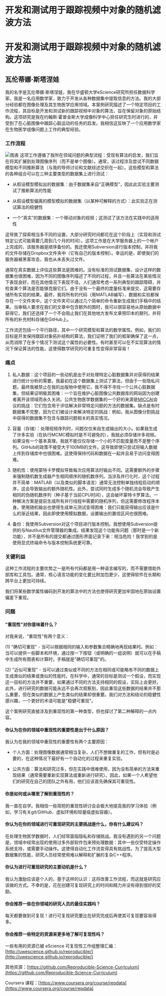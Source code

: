 # 开发和测试用于跟踪视频中对象的随机滤波方法

# 开发和测试用于跟踪视频中对象的随机滤波方法

## 瓦伦蒂娜·斯塔涅娃

我的名字是瓦伦蒂娜·斯塔涅娃，我在华盛顿大学eScience研究所担任数据科学家。我是一名应用数学家，致力于开发从各种数据集中提取信息的方法。我的大部分经验都在图像处理及其生物医学应用领域。本案例研究描述了一个特定项目的工作流程，其目标是开发和测试新的跟踪视频中对象的算法，旨在保留对象的原始结构。这项研究是我在约翰斯·霍普金斯大学成像科学中心担任研究生时进行的，并受到了在心脏图像中跟踪心脏运动的任务的启发。我相信这反映了一个应用数学家在生物医学成像问题上工作的典型经验。

### 工作流程

![图表](vstaneva.png) 这项工作遵循了我所在领域问题的典型流程：受现有算法的启发，我们旨在将其扩展到处理图像序列（而不是单个图像）。通常，该过程涉及尝试不同数据模型和不同推断算法（与我的导师讨论和文献综述交织在一起）。这些模型和算法的各种组合可以在三种主要类型的数据集上进行测试：

+   从假设模型模拟出的数据集：由于数据集来自“正确模型”，因此此实验主要测试了推断算法的性能

+   从假设模型偏离的模型模拟的数据集（以某种可解释的方式）：此实验正在测试算法的稳健性

+   一个“真实”的数据集：一个移动对象的视频；这测试了该方法在实践中的适用性

这导致了探索相当多不同的设置，大部分研究时间都花在这个阶段上（实现和测试特定公式可能需要几周到几个月的时间）。这项工作是在大学服务器上的一个帐户上完成的，该服务器是顺序备份的。我还使用Subversion进行版本控制，并将我的文件存储在Dropbox文件夹中（它有自己的版本控制）。幸运的是，即使我们的服务器被黑客攻击，我也从未丢失过文件。

通常在真实数据上评估这些算法是困难的。没有标准的测试数据集，设计这样的数据集也很困难，因为不同的图像序列描述了不同的过程，并且一些算法在某些情况下表现良好，而在其他情况下表现不佳。人们通常考虑一系列典型的跟踪障碍，并检查某个算法是否能够克服它们。由于没有一个最终的度量标准来提交，这需要存储所有实验的结果。最终，我将所有的代码（用MATLAB编写）、数据和实验都保存在一个文件夹中，这个文件夹可以通过几个简单的命令重新生成我们手稿中的结果。当审稿人要求在我们的文章中包含额外的图时，我可以很容易地从原始数据中获得它。我们还选择了一个不会阻止我们在其他地方发布文章预印本的期刊，并将所有的补充材料存储在GitHub上。

工作流还包括一个平行路径，其中一个研究模型和算法的数学属性。例如，我们的目标是开发保持跟踪对象拓扑结构的算法，我们证明了我们的框架确保了这一点，从而消除了在多个情况下测试这个属性的必要性。有时甚至可以在不实现算法的情况下保证算法的性能，这使得数学研究的可重复性变得非常容易！

### 痛点

1) 私人数据：这个项目的一些动机是出于对处理特定心脏数据集并对获得的结果进行统计分析的需要。我最初在这个数据集上测试了算法，但由于一些隐私问题，最终我被禁止在我的出版物中使用它。我不得不寻找一个公共心脏数据集，但结果证明极其困难：一个旨在维护心脏图像公共数据库的网站因为创建者离开该领域而永久关闭。公共生物医学数据集的一个好的来源是[MICCAI](http://www.miccai.org/)会议的挑战：它们包含用于评估解决非常特定问题的方法的数据集。缺点是有时数据集不完整，因为它们被设计来解决特定的挑战：例如，我从图像分割挑战中获得的数据集不包含与跟踪问题相关的真实情况。

2) 容量（存储）：处理视频序列时，问题仅仅来自生成输出的大小。如果我生成了许多实验（在执行MCMC模拟时是不可避免的），我就必须存储许多视频。如果没有一个基本真理，我就不能仅仅存储一个小的不匹配度量而不是整个序列。GitHub的政策不接受大于100MB的文件。这导致即使只尝试将输入数据上传到存储库中也很困难。这使得保持代码和数据在一起并且易于访问变得困难。

3) 随机性：使用蒙特卡罗模拟导致每次应用算法时输出不同。这需要额外的步骤来强制随机数生成器产生相同顺序的随机数序列。当涉及并行化时，这个过程并不简单：MATLAB（以及类似的脚本语言）通常无法控制单独线程启动的顺序，这会导致输出的额外随机性。此外，尝试同时生成多个随机流会导致产生相同的伪随机数序列（种子基于当前CPU时间），这会破坏蒙特卡罗算法。一种解决方案是提前生成所有并行线程中需要的随机序列，但这需要修改程序本身。使用随机输出也使得生成单元测试变得困难：我们只能获得输出应该是什么的渐近结果，因此即使使用模拟数据，设置输出的置信区间也很困难。

4) 备份：我使用Subversion对这个项目进行版本控制。我想使用Subversion提供的与Nautilus文件管理器的集成。结果发现这个功能有问题（那时是一个新功能），并不是所有的提交都通过图形界面记录下来：相当危险！我学到的是使用显式终端命令与版本控制系统更可靠。

### 关键利益

这种工作流程的主要优势之一是所有代码都是用一种语言编写的，而不需要借助外部库和工具包。通常，核心语言功能的变化要比附加包更少，这使得软件在长期和跨平台上更加可持续。

我们将某些数学属性编码到开发的算法中的方法也使得研究更加牢固地在原始设置偏差下重现。

### 问题

#### "重现性"对你意味着什么？

对我来说，“重现性”有两个意义：

(1) "确切可重现" - 当可以根据相同的输入和参数集合精确地再现结果时。例如：当可以提供一些脚本和环境，通过按一下按钮（或明确的一组说明）就可以在手稿中生成所有图表和计算时，手稿就是"确切可重现"的。

(2) "近似可重现" - 当可以通过类似或不同的方法在相同或可能略有不同的数据上生成类似的结果或类似的性能时。在科学中，通常的目标是测试一个假设，而实现这一目标的方法并不重要，如果通过不同的方法支持相同的假设，实际上会更好。此外，进行研究的数据可能永远不会再次观察到，因此重现这些数据的结果并不那么重要，但在类似的数据上产生类似的结果却很重要。我们对方法和结论的稳健性感兴趣，一个更好的术语可能是"稳健可重现"。

这个案例研究直接涉及到重现性的第一种类型，但也探讨了第二种解释的一点内容。

#### 你认为在你的领域中重现性的重要性是出于什么原因？

我认为在我的领域中重现性的重要性有两个主要原因：

+   个人方面：处理图像数据通常相当复杂，人们不想做重复的工作，但有时是必要的，在这种情况下最好有一个自动化的过程来重复实验。

+   公共方面：算法和研究过多，但在实践中很难使用，因为没有简单的方法来重现结果（通常需要重新实现算法或重新进行研究）。因此，如果一个人希望他们的研究在自己的团队之外有用，他们应该首先确保其可重现性。

#### 你是如何或从哪里了解到重现性的？

我一直在自学。我相信一些简短的重现性研讨会会极大地提高我的学习体验（例如，学习有关git/GitHub、虚拟环境和轻量级虚拟容器）。

#### 你认为在你的领域进行可重现研究的主要挑战是什么，你有什么建议吗？

在处理生物医学数据时，人们经常面临隐私和存储挑战。我没有遇到的另一个问题是，领域中经常出现的使用过多外部软件包来预处理数据：其中一些仅受特定操作系统支持，或需要手动操作。这使得自动化工作流变得具有挑战性。为了提高大型数据集的性能，研究人员经常使用难以解释和扩展的复杂C++程序。

#### 你认为进行可重现研究的主要动机是什么？

我认为激励应该是个人的，基于这样的认识：这将改善工作流程，而这就是研究应该做的方式。不幸的是，花在创建可复现研究上的时间和精力并没有得到很好的奖励。

#### 你会推荐一些在你领域的研究人员的最佳实践吗？

每天都要做到可复现！进行可复现研究要比在研究完成后再使其可复现要容易得多。

#### 你会推荐一些特定的资源来更多地了解可复现性吗？

一些有用的资源已被 eScience 可复现性工作组整理汇编：[http://uwescience.github.io/reproducible/](http://uwescience.github.io/reproducible/)

其他资源：[https://github.com/Reproducible-Science-Curriculum](https://github.com/Reproducible-Science-Curriculum)

Coursera 课程：[https://www.coursera.org/course/repdata](https://www.coursera.org/course/repdata)
